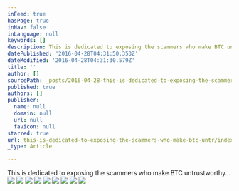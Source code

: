 ```yaml
---
inFeed: true
hasPage: true
inNav: false
inLanguage: null
keywords: []
description: This is dedicated to exposing the scammers who make BTC untrustworthy...
datePublished: '2016-04-28T04:31:50.353Z'
dateModified: '2016-04-28T04:31:30.579Z'
title: ''
author: []
sourcePath: _posts/2016-04-28-this-is-dedicated-to-exposing-the-scammers-who-make-btc-untr.md
published: true
authors: []
publisher:
  name: null
  domain: null
  url: null
  favicon: null
starred: true
url: this-is-dedicated-to-exposing-the-scammers-who-make-btc-untr/index.html
_type: Article

---
```

This is dedicated to exposing the scammers who make BTC untrustworthy...
![](https://the-grid-user-content.s3-us-west-2.amazonaws.com/ff716db3-4c2a-465e-9587-fd69474244c7.png)
![](https://the-grid-user-content.s3-us-west-2.amazonaws.com/a4965520-9aa4-46ca-9d78-0f3cf4e6fd76.png)
![](https://the-grid-user-content.s3-us-west-2.amazonaws.com/c57c2120-6e17-4780-9b5f-228b31ae6f57.png)
![](https://the-grid-user-content.s3-us-west-2.amazonaws.com/fe242330-5a87-4aa5-99a5-e6b9fbdb838a.png)
![](https://the-grid-user-content.s3-us-west-2.amazonaws.com/c9ebb265-8e3f-4a6e-bf53-19c25b8fc44c.png)
![](https://the-grid-user-content.s3-us-west-2.amazonaws.com/c4a5177f-5bc8-40b8-b6c6-1a0ac1fb3ea7.png)
![](https://the-grid-user-content.s3-us-west-2.amazonaws.com/815a9b3f-3ee0-4e68-9328-51c9e4f8557d.png)
![](https://the-grid-user-content.s3-us-west-2.amazonaws.com/59d3d321-e69c-4c58-a2f1-9d8dd8efd3e5.png)
![](https://the-grid-user-content.s3-us-west-2.amazonaws.com/3529d25f-c444-4d8c-b84f-4c37b8686e10.jpg)